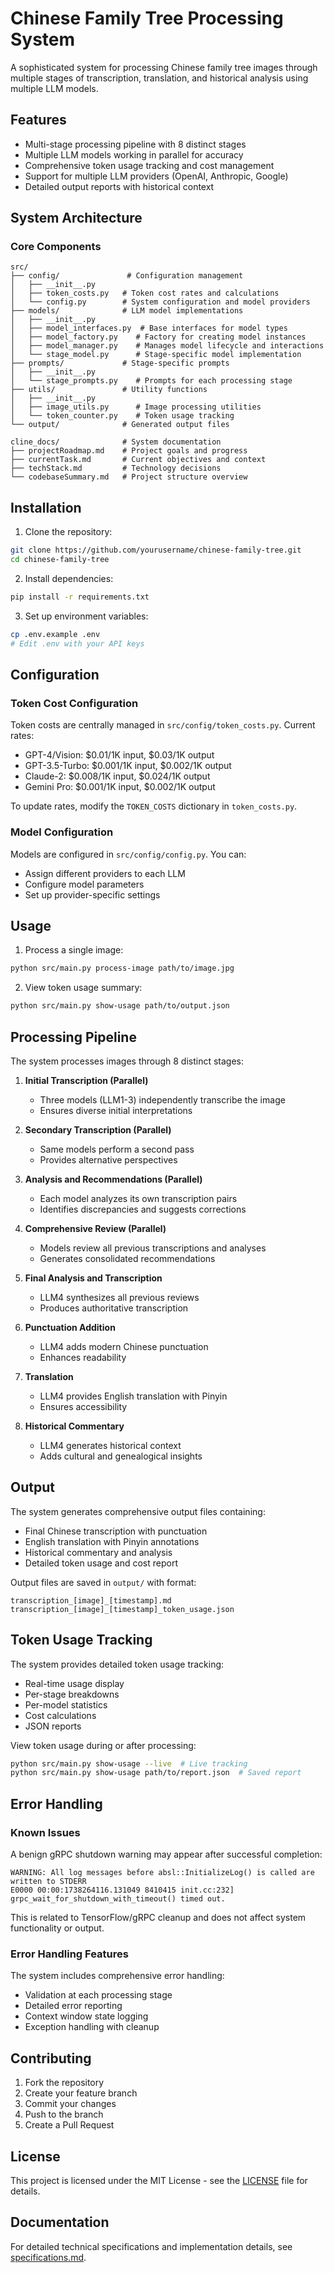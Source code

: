 # Chinese Family Tree Processing System

A sophisticated system for processing Chinese family tree images through multiple stages of transcription, translation, and historical analysis using multiple LLM models.

## Features

- Multi-stage processing pipeline with 8 distinct stages
- Multiple LLM models working in parallel for accuracy
- Comprehensive token usage tracking and cost management
- Support for multiple LLM providers (OpenAI, Anthropic, Google)
- Detailed output reports with historical context

## System Architecture

### Core Components

```
src/
├── config/               # Configuration management
│   ├── __init__.py
│   ├── token_costs.py   # Token cost rates and calculations
│   └── config.py        # System configuration and model providers
├── models/              # LLM model implementations
│   ├── __init__.py
│   ├── model_interfaces.py  # Base interfaces for model types
│   ├── model_factory.py    # Factory for creating model instances
│   ├── model_manager.py    # Manages model lifecycle and interactions
│   └── stage_model.py      # Stage-specific model implementation
├── prompts/             # Stage-specific prompts
│   ├── __init__.py
│   └── stage_prompts.py    # Prompts for each processing stage
├── utils/               # Utility functions
│   ├── __init__.py
│   ├── image_utils.py      # Image processing utilities
│   └── token_counter.py    # Token usage tracking
└── output/              # Generated output files

cline_docs/              # System documentation
├── projectRoadmap.md    # Project goals and progress
├── currentTask.md       # Current objectives and context
├── techStack.md         # Technology decisions
└── codebaseSummary.md   # Project structure overview
```

## Installation

1. Clone the repository:
```bash
git clone https://github.com/yourusername/chinese-family-tree.git
cd chinese-family-tree
```

2. Install dependencies:
```bash
pip install -r requirements.txt
```

3. Set up environment variables:
```bash
cp .env.example .env
# Edit .env with your API keys
```

## Configuration

### Token Cost Configuration

Token costs are centrally managed in `src/config/token_costs.py`. Current rates:

- GPT-4/Vision: $0.01/1K input, $0.03/1K output
- GPT-3.5-Turbo: $0.001/1K input, $0.002/1K output
- Claude-2: $0.008/1K input, $0.024/1K output
- Gemini Pro: $0.001/1K input, $0.002/1K output

To update rates, modify the `TOKEN_COSTS` dictionary in `token_costs.py`.

### Model Configuration

Models are configured in `src/config/config.py`. You can:
- Assign different providers to each LLM
- Configure model parameters
- Set up provider-specific settings

## Usage

1. Process a single image:
```bash
python src/main.py process-image path/to/image.jpg
```

2. View token usage summary:
```bash
python src/main.py show-usage path/to/output.json
```

## Processing Pipeline

The system processes images through 8 distinct stages:

1. **Initial Transcription (Parallel)**
   - Three models (LLM1-3) independently transcribe the image
   - Ensures diverse initial interpretations

2. **Secondary Transcription (Parallel)**
   - Same models perform a second pass
   - Provides alternative perspectives

3. **Analysis and Recommendations (Parallel)**
   - Each model analyzes its own transcription pairs
   - Identifies discrepancies and suggests corrections

4. **Comprehensive Review (Parallel)**
   - Models review all previous transcriptions and analyses
   - Generates consolidated recommendations

5. **Final Analysis and Transcription**
   - LLM4 synthesizes all previous reviews
   - Produces authoritative transcription

6. **Punctuation Addition**
   - LLM4 adds modern Chinese punctuation
   - Enhances readability

7. **Translation**
   - LLM4 provides English translation with Pinyin
   - Ensures accessibility

8. **Historical Commentary**
   - LLM4 generates historical context
   - Adds cultural and genealogical insights

## Output

The system generates comprehensive output files containing:
- Final Chinese transcription with punctuation
- English translation with Pinyin annotations
- Historical commentary and analysis
- Detailed token usage and cost report

Output files are saved in `output/` with format:
```
transcription_[image]_[timestamp].md
transcription_[image]_[timestamp]_token_usage.json
```

## Token Usage Tracking

The system provides detailed token usage tracking:
- Real-time usage display
- Per-stage breakdowns
- Per-model statistics
- Cost calculations
- JSON reports

View token usage during or after processing:
```bash
python src/main.py show-usage --live  # Live tracking
python src/main.py show-usage path/to/report.json  # Saved report
```

## Error Handling

### Known Issues
A benign gRPC shutdown warning may appear after successful completion:
```
WARNING: All log messages before absl::InitializeLog() is called are written to STDERR
E0000 00:00:1738264116.131049 8410415 init.cc:232] grpc_wait_for_shutdown_with_timeout() timed out.
```
This is related to TensorFlow/gRPC cleanup and does not affect system functionality or output.

### Error Handling Features
The system includes comprehensive error handling:
- Validation at each processing stage
- Detailed error reporting
- Context window state logging
- Exception handling with cleanup

## Contributing

1. Fork the repository
2. Create your feature branch
3. Commit your changes
4. Push to the branch
5. Create a Pull Request

## License

This project is licensed under the MIT License - see the [LICENSE](LICENSE) file for details.

## Documentation

For detailed technical specifications and implementation details, see [specifications.md](specifications.md).
